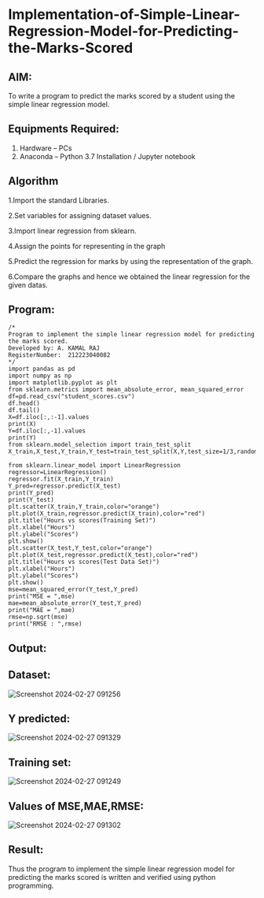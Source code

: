 # Implementation-of-Simple-Linear-Regression-Model-for-Predicting-the-Marks-Scored

## AIM:
To write a program to predict the marks scored by a student using the simple linear regression model.

## Equipments Required:
1. Hardware – PCs
2. Anaconda – Python 3.7 Installation / Jupyter notebook

## Algorithm

1.Import the standard Libraries.

2.Set variables for assigning dataset values.

3.Import linear regression from sklearn.

4.Assign the points for representing in the graph

5.Predict the regression for marks by using the representation of the graph.

6.Compare the graphs and hence we obtained the linear regression for the given datas.


## Program:
```
/*
Program to implement the simple linear regression model for predicting the marks scored.
Developed by: A. KAMAL RAJ
RegisterNumber:  212223040082
*/
import pandas as pd
import numpy as np
import matplotlib.pyplot as plt
from sklearn.metrics import mean_absolute_error, mean_squared_error
df=pd.read_csv("student_scores.csv")
df.head()
df.tail()
X=df.iloc[:,:-1].values
print(X)
Y=df.iloc[:,-1].values
print(Y)
from sklearn.model_selection import train_test_split
X_train,X_test,Y_train,Y_test=train_test_split(X,Y,test_size=1/3,random_state=0)

from sklearn.linear_model import LinearRegression
regressor=LinearRegression()
regressor.fit(X_train,Y_train)
Y_pred=regressor.predict(X_test)
print(Y_pred)
print(Y_test)
plt.scatter(X_train,Y_train,color="orange")
plt.plot(X_train,regressor.predict(X_train),color="red")
plt.title("Hours vs scores(Training Set)")
plt.xlabel("Hours")
plt.ylabel("Scores")
plt.show()
plt.scatter(X_test,Y_test,color="orange")
plt.plot(X_test,regressor.predict(X_test),color="red")
plt.title("Hours vs scores(Test Data Set)")
plt.xlabel("Hours")
plt.ylabel("Scores")
plt.show()
mse=mean_squared_error(Y_test,Y_pred)
print("MSE = ",mse)
mae=mean_absolute_error(Y_test,Y_pred)
print("MAE = ",mae)
rmse=np.sqrt(mse)
print("RMSE : ",rmse)
```

## Output:
## Dataset:
![Screenshot 2024-02-27 091256](https://github.com/Kamal-Raj-A/Implementation-of-Simple-Linear-Regression-Model-for-Predicting-the-Marks-Scored/assets/145742556/ebb9d4dd-30cb-4c67-b4a8-bdbd99a95a58)
## Y predicted:
![Screenshot 2024-02-27 091329](https://github.com/Kamal-Raj-A/Implementation-of-Simple-Linear-Regression-Model-for-Predicting-the-Marks-Scored/assets/145742556/2e68e69d-300a-44d3-9a76-c47e81df756c)
## Training set:
![Screenshot 2024-02-27 091249](https://github.com/Kamal-Raj-A/Implementation-of-Simple-Linear-Regression-Model-for-Predicting-the-Marks-Scored/assets/145742556/2b4dea9c-c228-49fd-b431-968b35069728)

## Values of MSE,MAE,RMSE:
![Screenshot 2024-02-27 091302](https://github.com/Kamal-Raj-A/Implementation-of-Simple-Linear-Regression-Model-for-Predicting-the-Marks-Scored/assets/145742556/82c301d2-859f-4b90-a9b1-d1befc4d366d)



## Result:
Thus the program to implement the simple linear regression model for predicting the marks scored is written and verified using python programming.
